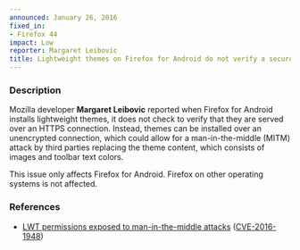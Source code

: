 ```yaml
---
announced: January 26, 2016
fixed_in:
- Firefox 44
impact: Low
reporter: Margaret Leibovic
title: Lightweight themes on Firefox for Android do not verify a secure connection
---
```


<h3>Description</h3>

<p>Mozilla developer <strong>Margaret Leibovic</strong> reported when Firefox for
Android installs lightweight themes, it does not check to verify that they are served over
an HTTPS connection. Instead, themes can be installed over an unencrypted connection,
which could allow for a man-in-the-middle (MITM) attack by third parties replacing the
theme content, which consists of images and toolbar text colors.
</p>

<p class="note">This issue only affects Firefox for Android. Firefox on other operating
systems is not affected.</p>

<h3>References</h3>

<ul>
  <li><a href="https://bugzilla.mozilla.org/show_bug.cgi?id=1235876">
       LWT permissions exposed to man-in-the-middle attacks</a>
(<a href="http://cve.mitre.org/cgi-bin/cvename.cgi?name=CVE-2016-1948"
class="ex-ref">CVE-2016-1948</a>)</li>
</ul>

